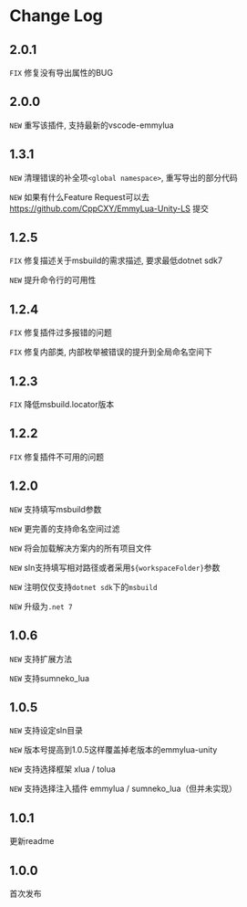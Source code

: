 # Change Log

## 2.0.1

`FIX` 修复没有导出属性的BUG

## 2.0.0

`NEW` 重写该插件, 支持最新的vscode-emmylua

## 1.3.1

`NEW` 清理错误的补全项`<global namespace>`, 重写导出的部分代码

`NEW` 如果有什么Feature Request可以去 https://github.com/CppCXY/EmmyLua-Unity-LS 提交

## 1.2.5

`FIX` 修复描述关于msbuild的需求描述, 要求最低dotnet sdk7

`NEW` 提升命令行的可用性


## 1.2.4

`FIX` 修复插件过多报错的问题

`FIX` 修复内部类, 内部枚举被错误的提升到全局命名空间下

## 1.2.3

`FIX` 降低msbuild.locator版本

## 1.2.2

`FIX` 修复插件不可用的问题

## 1.2.0

`NEW` 支持填写msbuild参数

`NEW` 更完善的支持命名空间过滤

`NEW` 将会加载解决方案内的所有项目文件

`NEW` sln支持填写相对路径或者采用`${workspaceFolder}`参数 

`NEW` 注明仅仅支持`dotnet sdk`下的`msbuild`

`NEW` 升级为`.net 7`

## 1.0.6

`NEW` 支持扩展方法

`NEW` 支持sumneko_lua

## 1.0.5

`NEW` 支持设定sln目录

`NEW` 版本号提高到1.0.5这样覆盖掉老版本的emmylua-unity

`NEW` 支持选择框架 xlua / tolua

`NEW` 支持选择注入插件 emmylua / sumneko_lua（但并未实现）

## 1.0.1

更新readme

## 1.0.0

首次发布

